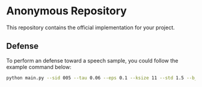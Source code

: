 # Anonymous Repository

This repository contains the official implementation for your project. 

## Defense

To perform an defense toward a speech sample, you could follow the example command below:

```bash
python main.py --sid 005 --tau 0.06 --eps 0.1 --ksize 11 --std 1.5 --b_num 16
